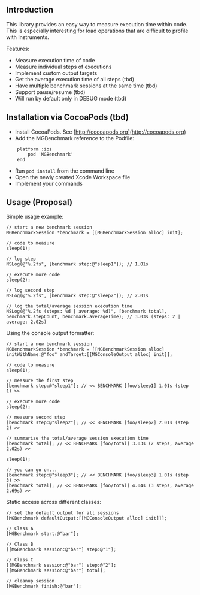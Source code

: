 ## Introduction

This library provides an easy way to measure execution time within code. This is especially interesting for load operations that are difficult to profile with Instruments.

Features:
* Measure execution time of code
* Measure individual steps of executions
* Implement custom output targets
* Get the average execution time of all steps (tbd)
* Have multiple benchmark sessions at the same time (tbd)
* Support pause/resume (tbd)
* Will run by default only in DEBUG mode (tbd)

## Installation via CocoaPods (tbd)

- Install CocoaPods. See [http://cocoapods.org](http://cocoapods.org)
- Add the MGBenchmark reference to the Podfile:
```
    platform :ios
    	pod 'MGBenchmark'
    end
```

- Run `pod install` from the command line
- Open the newly created Xcode Workspace file
- Implement your commands

## Usage (Proposal)

Simple usage example:

```obj-c
// start a new benchmark session
MGBenchmarkSession *benchmark = [[MGBenchmarkSession alloc] init];

// code to measure
sleep(1);

// log step
NSLog(@"%.2fs", [benchmark step:@"sleep1"]); // 1.01s

// execute more code
sleep(2);

// log second step
NSLog(@"%.2fs", [benchmark step:@"sleep2"]); // 2.01s

// log the total/average session execution time
NSLog(@"%.2fs (steps: %d | average: %d)", [benchmark total], benchmark.stepCount, benchmark.averageTime); // 3.03s (steps: 2 | average: 2.02s)
```

Using the console output formatter:

```obj-c
// start a new benchmark session
MGBenchmarkSession *benchmark = [[MGBenchmarkSession alloc] initWithName:@"foo" andTarget:[[MGConsoleOutput alloc] init]];

// code to measure
sleep(1);

// measure the first step
[benchmark step:@"sleep1"]; // << BENCHMARK [foo/sleep1] 1.01s (step 1) >>

// execute more code
sleep(2);

// measure second step
[benchmark step:@"sleep2"]; // << BENCHMARK [foo/sleep2] 2.01s (step 2) >>

// summarize the total/average session execution time
[benchmark total]; // << BENCHMARK [foo/total] 3.03s (2 steps, average 2.02s) >>

sleep(1);

// you can go on...
[benchmark step:@"sleep3"]; // << BENCHMARK [foo/sleep3] 1.01s (step 3) >>
[benchmark total]; // << BENCHMARK [foo/total] 4.04s (3 steps, average 2.69s) >>
```

Static access across different classes:

```obj-c
// set the default output for all sessions
[MGBenchmark defaultOutput:[[MGConsoleOutput alloc] init]]];

// Class A
[MGBenchmark start:@"bar"];

// Class B
[[MGBenchmark session:@"bar"] step:@"1"];

// Class C
[[MGBenchmark session:@"bar"] step:@"2"];
[[MGBenchmark session:@"bar"] total];

// cleanup session
[MGBenchmark finish:@"bar"];
```